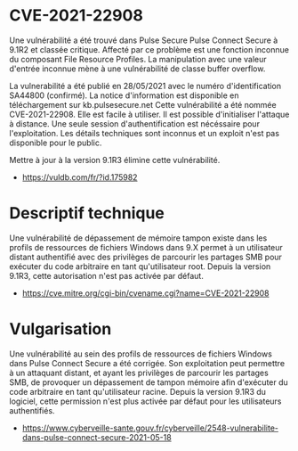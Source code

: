 # CVE-2021-22908
Une vulnérabilité a été trouvé dans Pulse Secure Pulse Connect Secure à 9.1R2 et classée critique. Affecté par ce problème est une fonction inconnue du composant File Resource Profiles. La manipulation avec une valeur d'entrée inconnue mène à une vulnérabilité de classe buffer overflow.

La vulnerabilité a été publié en 28/05/2021 avec le numéro d'identification SA44800 (confirmé). La notice d'information est disponible en téléchargement sur kb.pulsesecure.net Cette vulnérabilité a été nommée CVE-2021-22908. Elle est facile à utiliser. Il est possible d'initialiser l'attaque à distance. Une seule session d'authentification est nécéssaire pour l'exploitation. Les détails techniques sont inconnus et un exploit n'est pas disponible pour le public.

Mettre à jour à la version 9.1R3 élimine cette vulnérabilité.

* https://vuldb.com/fr/?id.175982

# Descriptif technique

Une vulnérabilité de dépassement de mémoire tampon existe dans les profils de ressources de fichiers Windows dans 9.X permet à un utilisateur distant authentifié avec des privilèges de parcourir les partages SMB pour exécuter du code arbitraire en tant qu'utilisateur root. Depuis la version 9.1R3, cette autorisation n'est pas activée par défaut.

* https://cve.mitre.org/cgi-bin/cvename.cgi?name=CVE-2021-22908

# Vulgarisation 
Une vulnérabilité au sein des profils de ressources de fichiers Windows dans Pulse Connect Secure a été corrigée. Son exploitation peut permettre à un attaquant distant, et ayant les privilèges de parcourir les partages SMB, de provoquer un dépassement de tampon mémoire afin d'exécuter du code arbitraire en tant qu'utilisateur racine. Depuis la version 9.1R3 du logiciel, cette permission n'est plus activée par défaut pour les utilisateurs authentifiés.

* https://www.cyberveille-sante.gouv.fr/cyberveille/2548-vulnerabilite-dans-pulse-connect-secure-2021-05-18